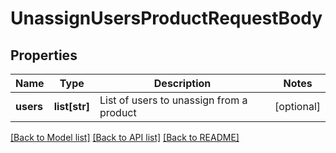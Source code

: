 # UnassignUsersProductRequestBody

## Properties
Name | Type | Description | Notes
------------ | ------------- | ------------- | -------------
**users** | **list[str]** | List of users to unassign from a product | [optional] 

[[Back to Model list]](../README.md#documentation-for-models) [[Back to API list]](../README.md#documentation-for-api-endpoints) [[Back to README]](../README.md)


